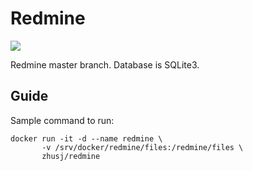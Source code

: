 # Redmine

![](https://images.microbadger.com/badges/image/zhusj/redmine.svg)

Redmine master branch. Database is SQLite3.

## Guide

Sample command to run:

```
docker run -it -d --name redmine \
       -v /srv/docker/redmine/files:/redmine/files \
       zhusj/redmine
```

